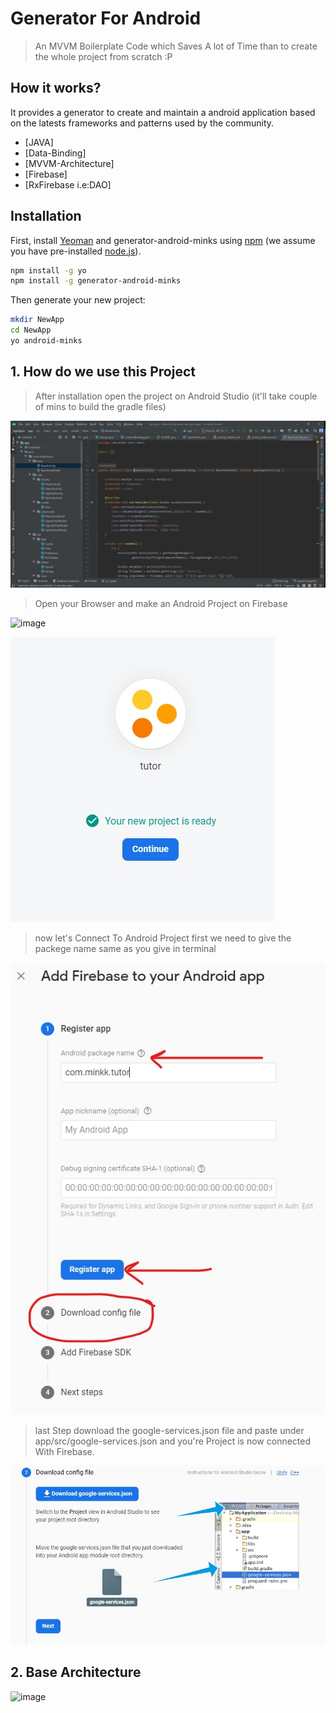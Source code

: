 # Generator For Android

> An MVVM Boilerplate Code which Saves A lot of Time than to create the whole project from scratch :P

## How it works?

It provides a generator to create and maintain a android application based on the latests frameworks and patterns used by the community.

- [JAVA]
- [Data-Binding]
- [MVVM-Architecture]
- [Firebase]
- [RxFirebase i.e:DAO]

## Installation

First, install [Yeoman](http://yeoman.io) and generator-android-minks using [npm](https://www.npmjs.com/) (we assume you have pre-installed [node.js](https://nodejs.org/)).

```bash
npm install -g yo
npm install -g generator-android-minks
```

Then generate your new project:

```bash
mkdir NewApp
cd NewApp
yo android-minks
```

## 1. How do we use this Project

> After installation open the project on Android Studio (it'll take couple of mins to build the gradle files)

![image](https://github.com/manikmmalhotra/generator-android-minks/blob/main/android1.jpg?raw=true)

> Open your Browser and make an Android Project on Firebase

![image](https://github.com/manikmmalhotra/generator-android-minks/blob/main/android12.jpg?raw=true)

![image](https://github.com/manikmmalhotra/generator-android-minks/blob/main/android3.jpg?raw=true)

> now let's Connect To Android Project first we need to give the packege name same as you give in terminal

![image](https://github.com/manikmmalhotra/generator-android-minks/blob/main/android4.jpg?raw=true)

> last Step download the google-services.json file and paste under app/src/google-services.json and you're Project is now connected With Firebase.

![image](https://github.com/manikmmalhotra/generator-android-minks/blob/main/android5.jpg?raw=true)

## 2. Base Architecture

![image](https://user-images.githubusercontent.com/38183241/69619289-b82b7180-107e-11ea-9ec6-b25a93df17bc.png)
